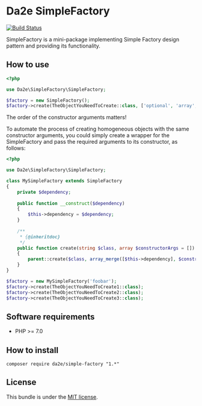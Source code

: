 # Da2e SimpleFactory

[![Build Status](https://travis-ci.org/dmitrya2e/simple-factory.svg?branch=master)](https://travis-ci.org/dmitrya2e/simple-factory)

SimpleFactory is a mini-package implementing Simple Factory design pattern and providing its functionality.

## How to use

```php
<?php

use Da2e\SimpleFactory\SimpleFactory;

$factory = new SimpleFactory();
$factory->create(TheObjectYouNeedToCreate::class, ['optional', 'array', 'of', 'constructor', 'args']);
```

The order of the constructor arguments matters!

To automate the process of creating homogeneous objects with the same constructor arguments, you could simply create a wrapper for the SimpleFactory and pass the required arguments to its constructor, as follows:

```php
<?php

use Da2e\SimpleFactory\SimpleFactory;

class MySimpleFactory extends SimpleFactory
{
    private $dependency;
    
    public function __construct($dependency)
    {
        $this->dependency = $dependency;
    }
    
    /**
     * {@inheritdoc}
     */
    public function create(string $class, array $constructorArgs = [])
    {
        parent::create($class, array_merge([$this->dependency], $constructorArgs));
    }
}

$factory = new MySimpleFactory('foobar');
$factory->create(TheObjectYouNeedToCreate1::class);
$factory->create(TheObjectYouNeedToCreate2::class);
$factory->create(TheObjectYouNeedToCreate3::class);

```

## Software requirements

- PHP >= 7.0

## How to install

```
composer require da2e/simple-factory "1.*"
```

## License

This bundle is under the [MIT license](LICENSE).